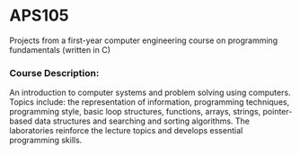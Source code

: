 # APS105
Projects from a first-year computer engineering course on programming fundamentals (written in C)

### Course Description:
An introduction to computer systems and problem solving using computers. Topics include: the representation of information, programming techniques, programming style, basic loop structures, functions, arrays, strings, pointer-based data structures and searching and sorting algorithms. The laboratories reinforce the lecture topics and develops essential programming skills.
